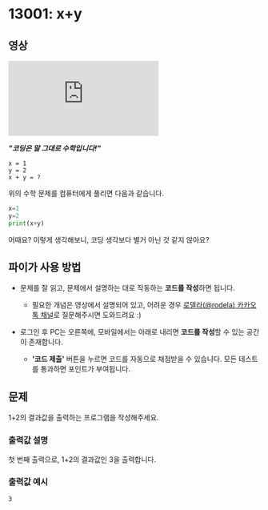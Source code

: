 # 13001: x+y

## 영상
<div class="video-wrapper">
  <iframe src="https://www.youtube.com/embed/aVyzUkFapns/?hl=ko&cc_lang_pref=ko&cc_load_policy=1" frameborder="0" allow="accelerometer; autoplay; clipboard-write; encrypted-media; gyroscope; picture-in-picture; web-share" allowfullscreen></iframe>
</div>

***"코딩은 말 그대로 수학입니다!"***
```
x = 1
y = 2
x + y = ?
```
위의 수학 문제를 컴퓨터에게 풀리면 다음과 같습니다.
```python
x=1
y=2
print(x+y)
```
어때요? 이렇게 생각해보니, 코딩 생각보다 별거 아닌 것 같지 않아요?

## 파이가 사용 방법
* 문제를 잘 읽고, 문제에서 설명하는 대로 작동하는 **코드를 작성**하면 됩니다.
  * 필요한 개념은 영상에서 설명되어 있고, 어려운 경우 [로델라(@rodela) 카카오톡 채널](http://pf.kakao.com/_xnUKNxj)로 질문해주시면 도와드려요 :)


* 로그인 후 PC는 오른쪽에, 모바일에서는 아래로 내리면 **코드를 작성**할 수 있는 공간이 존재합니다.
  * **'코드 제출'** 버튼을 누르면 코드를 자동으로 채점받을 수 있습니다. 모든 테스트를 통과하면 포인트가 부여됩니다.

## 문제
1+2의 결과값을 출력하는 프로그램을 작성해주세요.

### 출력값 설명
첫 번째 출력으로, 1+2의 결과값인 3을 출력합니다.

### 출력값 예시
```
3
```
